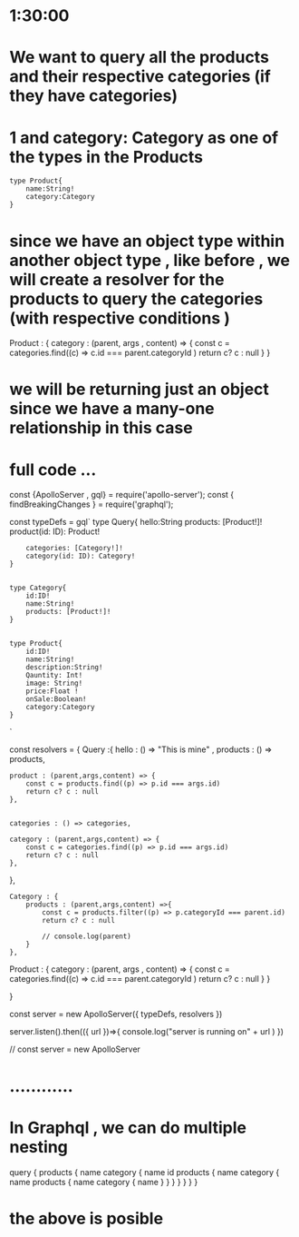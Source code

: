 # 1:30:00


# We want to query all the products and their respective categories (if they have  categories) 





# 1 and category: Category as one of the types in the Products 

    type Product{
        name:String! 
        category:Category
    }


# since we have an object type within another object type , like before , we will create a resolver for the products to query the categories (with respective conditions ) 

  Product : {
     category : (parent, args , content) => {
       const c = categories.find((c) => c.id === parent.categoryId )
       return c? c : null 
      }
  }

# we will be returning just an object since we have  a many-one relationship in this case 


# full code ... 
const {ApolloServer , gql} = require('apollo-server');
const { findBreakingChanges } = require('graphql');


const typeDefs = gql`
   type Query{
        hello:String
        products: [Product!]!
        product(id: ID): Product!

        categories: [Category!]!
        category(id: ID): Category!   
    }


    type Category{
        id:ID! 
        name:String!
        products: [Product!]!
    }


    type Product{
        id:ID!
        name:String! 
        description:String!
        Qauntity: Int!
        image: String!
        price:Float !
        onSale:Boolean!
        category:Category
    }
`

const resolvers = {
    Query :{
    hello : () => "This is mine" , 
    products : () => products,

    product : (parent,args,content) => {
        const c = products.find((p) => p.id === args.id) 
        return c? c : null
    },


    categories : () => categories,

    category : (parent,args,content) => {
        const c = categories.find((p) => p.id === args.id) 
        return c? c : null
    },
},

    Category : {
        products : (parent,args,content) =>{
            const c = products.filter((p) => p.categoryId === parent.id) 
            return c? c : null

            // console.log(parent)
        } 
    },

  Product : {
     category : (parent, args , content) => {
       const c = categories.find((c) => c.id === parent.categoryId )
       return c? c : null 
      }
  }


}




const  server = new ApolloServer({
typeDefs,
resolvers
})

server.listen().then(({ url })=>{
    console.log("server is running on" + url )
})

// const server = new ApolloServer



# ............



# In Graphql , we can do multiple nesting 

query {
  products {
    name 
    category {
      name 
      id
      products {
        name 
        category {
          name 
          products {
            name
            category {
              name
            }
          }
        }
      }
    }
  }
}


# the above is posible 





